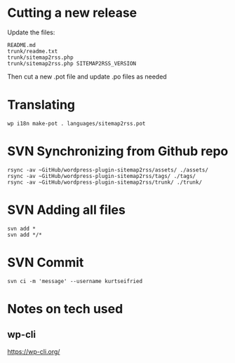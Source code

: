 # Cutting a new release

Update the files:

```
README.md
trunk/readme.txt
trunk/sitemap2rss.php
trunk/sitemap2rss.php SITEMAP2RSS_VERSION
```

Then cut a new .pot file and update .po files as needed

# Translating

```
wp i18n make-pot . languages/sitemap2rss.pot
```

# SVN Synchronizing from Github repo

```
rsync -av ~GitHub/wordpress-plugin-sitemap2rss/assets/ ./assets/
rsync -av ~GitHub/wordpress-plugin-sitemap2rss/tags/ ./tags/
rsync -av ~GitHub/wordpress-plugin-sitemap2rss/trunk/ ./trunk/
```

# SVN Adding all files

```
svn add *
svn add */*
```

# SVN Commit

```
svn ci -m 'message' --username kurtseifried
```

# Notes on tech used

## wp-cli

https://wp-cli.org/

